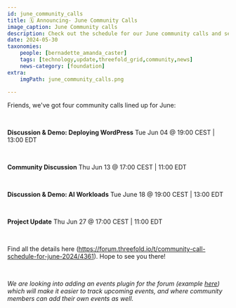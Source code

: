 ```yaml
---
id: june_community_calls
title: 🗓 Announcing- June Community Calls
image_caption: June Community calls
description: Check out the schedule for our June community calls and see what's on the agenda. Save the date!
date: 2024-05-30
taxonomies:
    people: [bernadette_amanda_caster]
    tags: [technology,update,threefold_grid,community,news]
    news-category: [foundation]
extra:
    imgPath: june_community_calls.png

---
```


Friends, we've got four community calls lined up for June:

<br/>

**Discussion & Demo:  Deploying WordPress**
Tue Jun 04 @ 19:00 CEST | 13:00 EDT

<br/>

**Community Discussion**
Thu Jun 13 @ 17:00 CEST | 11:00 EDT

<br/>

**Discussion & Demo: AI Workloads**
Tue June 18 @ 19:00 CEST | 13:00 EDT

<br/>

**Project Update**
Thu Jun 27 @ 17:00 CEST | 11:00 EDT

<br/>

Find all the details here (https://forum.threefold.io/t/community-call-schedule-for-june-2024/4361). Hope to see you there!

<br/>

*We are looking into adding an events plugin for the forum (example [here](https://community.coops.tech/calendar)) which will make it easier to track upcoming events, and where community members can add their own events as well.*








